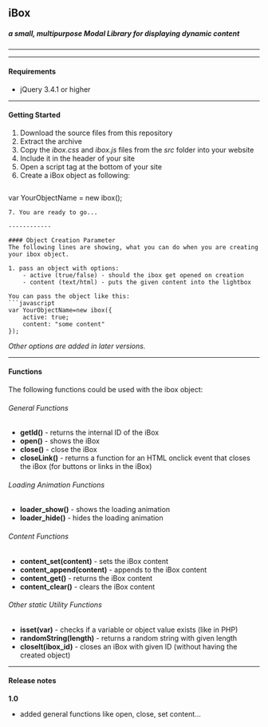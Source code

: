 ## **iBox**
##### a small, multipurpose Modal Library for displaying dynamic content

------------

------------

#### Requirements
- jQuery 3.4.1 or higher

------------



#### Getting Started
1. Download the source files from this repository
2. Extract the archive
3. Copy the *ibox.css* and *ibox.js* files from the *src* folder into your website
4. Include it in the header of your site
5. Open a script tag at the bottom of your site
6. Create a iBox object as following:
	```javascript
var YourObjectName = new ibox();
```
7. You are ready to go...

------------

#### Object Creation Parameter
The following lines are showing, what you can do when you are creating your ibox object.

1. pass an object with options:
	- active (true/false) - should the ibox get opened on creation
	- content (text/html) - puts the given content into the lightbox
	
You can pass the object like this:
```javascript
var YourObjectName=new ibox({
	active: true;
	content: "some content"
});
```

*Other options are added in later versions.*

------------

#### Functions

The following functions could be used with the ibox object:
###### General Functions
- **getId()** - returns the internal ID of the iBox
- **open()** - shows the iBox
- **close()** -  close the iBox
- **closeLink()** - returns a function for an HTML onclick event that closes the iBox (for buttons or links in the iBox)
###### Loading Animation Functions
- **loader_show()** - shows the loading animation 
- **loader_hide()** - hides the loading animation
###### Content Functions
- **content_set(content)** - sets the iBox content
- **content_append(content)** - appends to the iBox content
- **content_get()** - returns the iBox content
- **content_clear()** - clears the iBox content
###### Other *static* Utility Functions
- **isset(var)** - checks if a variable or object value exists (like in PHP)
- **randomString(length)** - returns a random string with given length
- **closeIt(ibox_id)** - closes an iBox with given ID (without having the created object)

------------

#### Release notes
**1.0**
- added general functions like open, close, set content...